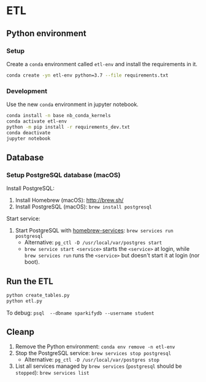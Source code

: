 # ETL

## Python environment

### Setup

Create a `conda` environment called `etl-env` and install the requirements in it.

```bash
conda create -yn etl-env python=3.7 --file requirements.txt
```

### Development

Use the new `conda` environment in jupyter notebook.

```bash
conda install -n base nb_conda_kernels
conda activate etl-env
python -m pip install -r requirements_dev.txt
conda deactivate
jupyter notebook
```

## Database

### Setup PostgreSQL database (macOS)

Install PostgreSQL:

1. Install Homebrew (macOS): <http://brew.sh/>
1. Install PostgreSQL (macOS): `brew install postgresql`

Start service:

1. Start PostgreSQL with [homebrew-services](https://github.com/Homebrew/homebrew-services): `brew services run postgresql` 
    - Alternative: `pg_ctl -D /usr/local/var/postgres start`
    - `brew service start <service>` starts the `<service>` at login, while `brew services run` runs
    the `<service>` but doesn't start it at login (nor boot).


## Run the ETL

```bash
python create_tables.py
python etl.py
```

To debug: `psql  --dbname sparkifydb --username student`


## Cleanp

1. Remove the Python environment: `conda env remove -n etl-env`
1. Stop the PostgreSQL service: `brew services stop postgresql`
    - Alternative: `pg_ctl -D /usr/local/var/postgres stop`
1. List all services managed by `brew services` (`postgresql` should be `stopped`): `brew services list`
